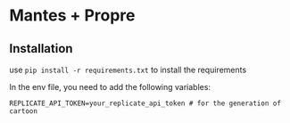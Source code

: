 # Mantes + Propre

## Installation

use `pip install -r requirements.txt` to install the requirements

In the env file, you need to add the following variables:
```
REPLICATE_API_TOKEN=your_replicate_api_token # for the generation of cartoon
```

